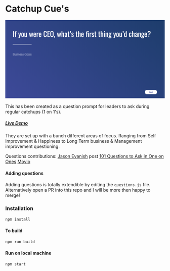 # Catchup Cue's

![alt text](./assets/screenshot.png "Catchup Cues")

This has been created as a question prompt for leaders to ask during regular catchups (1 on 1's).

##### [Live Demo](https://lindsayjopson.github.io/catchup/)

They are set up with a bunch different areas of focus. Ranging from Self Improvement & Happiness to Long Term business & Management improvement questioning.

Questions contributions:
[Jason Evanish](https://twitter.com/evanish) post [101 Questions to Ask in One on Ones](https://jasonevanish.com/2014/05/29/101-questions-to-ask-in-1-on-1s/)
[Movio](http://www.movio.co)

#### Adding questions
Adding questions is totally extendible by editing the ```questions.js``` file.
Alternatively open a PR into this repo and I will be more then happy to merge!

### Installation
```
npm install
```

#### To build
```
npm run build
```

#### Run on local machine
```
npm start
```
